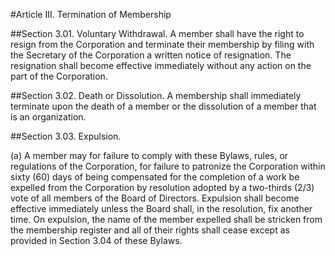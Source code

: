 #Article III. Termination of Membership

##Section 3.01. Voluntary Withdrawal.
A member shall have the right to resign from the Corporation and terminate their membership by filing with the Secretary of the Corporation a written notice of resignation. The resignation shall become effective immediately without any action on the part of the Corporation.

##Section 3.02. Death or Dissolution.
A membership shall immediately terminate upon the death of a member or the dissolution of a member that is an organization.

##Section 3.03. Expulsion.

(a) A member may for failure to comply with these Bylaws, rules, or regulations of the Corporation, for failure to patronize the Corporation within sixty (60) days of being compensated for the completion of a work be expelled from the Corporation by resolution adopted by a two-thirds (2/3) vote of all members of the Board of Directors. Expulsion shall become effective immediately unless the Board shall, in the resolution, fix another time. On expulsion, the name of the member expelled shall be stricken from the membership register and all of their rights shall cease except as provided in Section 3.04 of these Bylaws.
